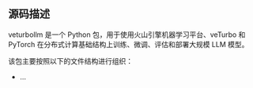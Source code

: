 
## 源码描述

veturbollm 是一个 Python 包，用于使用火山引擎机器学习平台、veTurbo 和 PyTorch 在分布式计算基础结构上训练、微调、评估和部署大规模 LLM 模型。


该包主要按照以下的文件结构进行组织：

- ...
